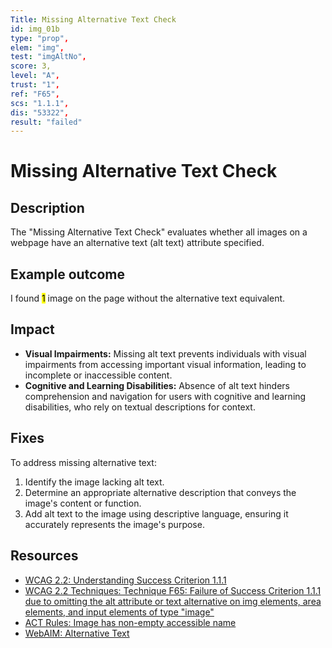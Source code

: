 ```yaml
---
Title: Missing Alternative Text Check
id: img_01b
type: "prop",
elem: "img",
test: "imgAltNo",
score: 3,
level: "A",
trust: "1",
ref: "F65",
scs: "1.1.1",
dis: "53322",
result: "failed"
---
```


# Missing Alternative Text Check

## Description

The "Missing Alternative Text Check" evaluates whether all images on a webpage have an alternative text (alt text) attribute specified.

## Example outcome

I found <mark>1</mark> image on the page without the alternative text equivalent.

## Impact

- **Visual Impairments:** Missing alt text prevents individuals with visual impairments from accessing important visual information, leading to incomplete or inaccessible content.
- **Cognitive and Learning Disabilities:** Absence of alt text hinders comprehension and navigation for users with cognitive and learning disabilities, who rely on textual descriptions for context.

## Fixes

To address missing alternative text:

1. Identify the image lacking alt text.
2. Determine an appropriate alternative description that conveys the image's content or function.
3. Add alt text to the image using descriptive language, ensuring it accurately represents the image's purpose.

## Resources

- [WCAG 2.2: Understanding Success Criterion 1.1.1](https://www.w3.org/WAI/WCAG22/Understanding/non-text-content.html)
- [WCAG 2.2 Techniques: Technique F65: Failure of Success Criterion 1.1.1 due to omitting the alt attribute or text alternative on img elements, area elements, and input elements of type "image"](https://www.w3.org/WAI/WCAG22/Techniques/failures/F65)
- [ACT Rules: Image has non-empty accessible name](https://www.w3.org/WAI/standards-guidelines/act/rules/23a2a8/)
- [WebAIM: Alternative Text](https://webaim.org/techniques/alttext/)
